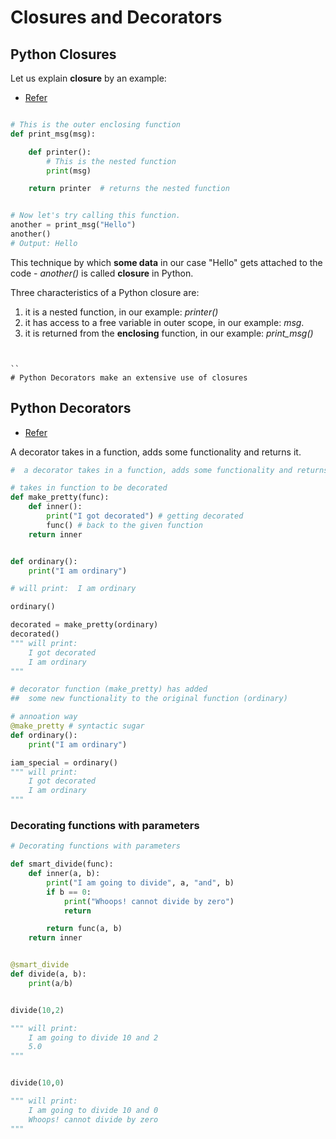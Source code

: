 # Closures and Decorators

## Python Closures

Let us explain **closure** by an example:

- [Refer](https://www.programiz.com/python-programming/closure)

```py

# This is the outer enclosing function
def print_msg(msg):

    def printer():
        # This is the nested function
        print(msg)

    return printer  # returns the nested function


# Now let's try calling this function.
another = print_msg("Hello")
another()
# Output: Hello
```


This technique by which **some data** in our case "Hello" gets attached to the code - *another()* is called **closure** in Python.

Three characteristics of a Python closure are: 

1. it is a nested function, in our example: *printer()* 
2. it has access to a free variable in outer scope, in our example: *msg*. 
3. it is returned from the **enclosing** function, in our example: *print_msg()*


```


``
# Python Decorators make an extensive use of closures 

```



## Python Decorators
- [Refer](https://www.programiz.com/python-programming/decorator)


A decorator takes in a function, adds some functionality and returns it. 
```py
#  a decorator takes in a function, adds some functionality and returns it.

# takes in function to be decorated
def make_pretty(func):
    def inner():
        print("I got decorated") # getting decorated
        func() # back to the given function
    return inner


def ordinary():
    print("I am ordinary")

```

```py
# will print:  I am ordinary

ordinary()

```

```py
decorated = make_pretty(ordinary)
decorated() 
""" will print: 
    I got decorated
    I am ordinary
"""

# decorator function (make_pretty) has added
##  some new functionality to the original function (ordinary)

```


```py
# annoation way
@make_pretty # syntactic sugar
def ordinary():
    print("I am ordinary")

```

```py
iam_special = ordinary()
""" will print: 
    I got decorated
    I am ordinary
"""

```

### Decorating functions with parameters

```py
# Decorating functions with parameters

def smart_divide(func):
    def inner(a, b):
        print("I am going to divide", a, "and", b)
        if b == 0:
            print("Whoops! cannot divide by zero")
            return

        return func(a, b)
    return inner


@smart_divide
def divide(a, b):
    print(a/b)
```


```py

divide(10,2)

""" will print: 
    I am going to divide 10 and 2
    5.0
"""
```


```py

divide(10,0)

""" will print: 
    I am going to divide 10 and 0
    Whoops! cannot divide by zero
"""

```


